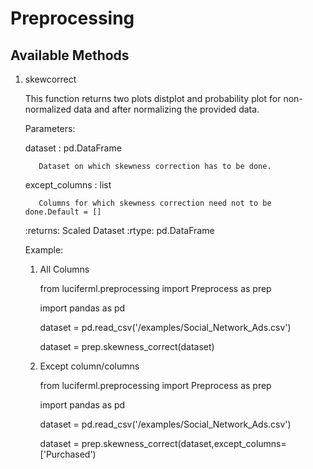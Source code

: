# Preprocessing

## Available Methods

1) skewcorrect
  
    This function returns two plots distplot and probability plot for non-normalized data and after normalizing the provided data.
    
    Parameters:
    
      dataset : pd.DataFrame
      
          Dataset on which skewness correction has to be done.
        
      except_columns : list
      
          Columns for which skewness correction need not to be done.Default = []
        
    :returns: Scaled Dataset
    :rtype: pd.DataFrame
  
    Example:

     1) All Columns

         from luciferml.preprocessing import Preprocess as prep
         
         import pandas as pd
         
         dataset = pd.read_csv('/examples/Social_Network_Ads.csv')
         
         dataset = prep.skewness_correct(dataset)

     2) Except column/columns

         from luciferml.preprocessing import Preprocess as prep
         
         import pandas as pd
         
         dataset = pd.read_csv('/examples/Social_Network_Ads.csv')
         
         dataset = prep.skewness_correct(dataset,except_columns=['Purchased')
